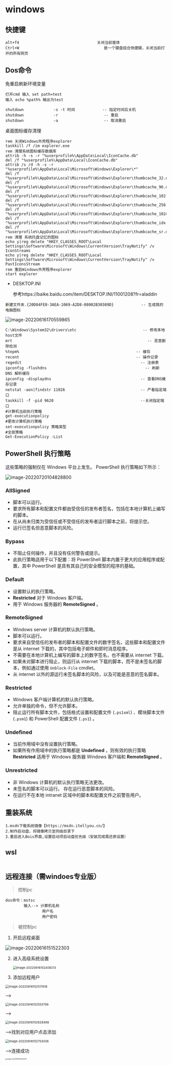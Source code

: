 # windows

## 快捷键

```
alt+f4									关闭当前窗体
Ctrl+W                                     是一个键盘组合快捷键，关闭当前打开的所有网页
```

## Dos命令

免重启刷新环境变量

```shell
打开cmd 输入 set path=test
输入 echo %path% 输出为test
```



```
shutdown             -s -t 时间            -- 指定时间后关机
shutdown             -r                    -- 重启
shutdown             -a                    -- 取消重启
```

桌面图标缓存清理

```shell
rem 关闭Windows外壳程序explorer
taskkill /f /im explorer.exe
rem 清理系统图标缓存数据库
attrib -h -s -r "%userprofile%\AppData\Local\IconCache.db"
del /f "%userprofile%\AppData\Local\IconCache.db"
attrib /s /d -h -s -r "%userprofile%\AppData\Local\Microsoft\Windows\Explorer\*"
del /f "%userprofile%\AppData\Local\Microsoft\Windows\Explorer\thumbcache_32.db"
del /f "%userprofile%\AppData\Local\Microsoft\Windows\Explorer\thumbcache_96.db"
del /f "%userprofile%\AppData\Local\Microsoft\Windows\Explorer\thumbcache_102.db"
del /f "%userprofile%\AppData\Local\Microsoft\Windows\Explorer\thumbcache_256.db"
del /f "%userprofile%\AppData\Local\Microsoft\Windows\Explorer\thumbcache_1024.db"
del /f "%userprofile%\AppData\Local\Microsoft\Windows\Explorer\thumbcache_idx.db"
del /f "%userprofile%\AppData\Local\Microsoft\Windows\Explorer\thumbcache_sr.db"
rem 清理 系统托盘记忆的图标
echo y|reg delete "HKEY_CLASSES_ROOT\Local Settings\Software\Microsoft\Windows\CurrentVersion\TrayNotify" /v IconStreams
echo y|reg delete "HKEY_CLASSES_ROOT\Local Settings\Software\Microsoft\Windows\CurrentVersion\TrayNotify" /v PastIconsStream
rem 重启Windows外壳程序explorer
start explorer
```

- DESKTOP.INI

  参考https://baike.baidu.com/item/DESKTOP.INI/11001208?fr=aladdin

```
新建文件夹.{20D04FE0-3AEA-1069-A2D8-08002B30309D}			-- 生成我的电脑图标
```

![image-20220616170559865](https://mapstore-1307680469.cos.ap-chongqing.myqcloud.com/img/202206161705934.png)

```shell
C:\Windows\System32\drivers\etc							    -- 修改本地host文件
mrt                                                           -- 恶意删除检测
%tepm%												     -- 缓存
recent												     -- 操作记录
regedit                          						   -- 注册表
ipconfig -flushdns                                           -- 刷新 DNS 解析缓存
ipconfig -displaydns							           -- 查看DNS缓存记录
netstat -aon|findstr 11026							       -- 产看指定端口 
taskkill -f -pid 9620 								       --关闭指定端口
#计算机当前执行策略
get-executionpolicy									       
#更改计算机执行策略
set-executionpolicy 策略类型
#全部策略
Get-ExecutionPolicy -List
```

## PowerShell 执行策略

这些策略的强制仅在 Windows 平台上发生。 PowerShell 执行策略如下所示：

![image-20220720104828800](https://mapstore-1307680469.cos.ap-chongqing.myqcloud.com/img/202207201048896.png)

### AllSigned

- 脚本可以运行。
- 要求所有脚本和配置文件都由受信任的发布者签名，包括在本地计算机上编写的脚本。
- 在从尚未归类为受信任或不受信任的发布者运行脚本之前，将提示您。
- 运行已签名但恶意脚本的风险。

### Bypass

- 不阻止任何操作，并且没有任何警告或提示。
- 此执行策略适用于以下配置：将 PowerShell 脚本内置于更大的应用程序或配置，其中 PowerShell 是具有其自己的安全模型的程序的基础。

### Default

- 设置默认的执行策略。
- **Restricted** 对于 Windows 客户端。
- 用于 Windows 服务器的 **RemoteSigned** 。

### RemoteSigned

- Windows server 计算机的默认执行策略。
- 脚本可以运行。
- 要求来自受信任的发布者的脚本和配置文件的数字签名，这些脚本和配置文件是从 internet 下载的，其中包括电子邮件和即时消息程序。
- 不需要在本地计算机上编写的脚本上的数字签名，也不需要从 internet 下载。
- 如果未对脚本进行阻止，则运行从 internet 下载的脚本，而不是未签名的脚本，例如通过使用 `Unblock-File` cmdlet。
- 从 internet 以外的源运行未签名脚本的风险，以及可能是恶意的签名脚本。

### Restricted

- Windows 客户端计算机的默认执行策略。
- 允许单独的命令，但不允许脚本。
- 阻止运行所有脚本文件，包括格式设置和配置文件 (`.ps1xml`) 、模块脚本文件 (`.psm1`) 和 PowerShell 配置文件 (`.ps1`) 。

### Undefined

- 当前作用域中没有设置执行策略。
- 如果所有作用域中的执行策略都是 **Undefined** ，则有效的执行策略 **Restricted** 适用于 Windows 服务器 Windows 客户端和 **RemoteSigned** 。

### Unrestricted

- 非 Windows 计算机的默认执行策略无法更改。
- 未签名的脚本可以运行。 存在运行恶意脚本的风险。
- 在运行不在本地 intranet 区域中的脚本和配置文件之前警告用户。

## 重装系统

```apl
1.msdn下载系统镜像【https://msdn.itellyou.cn/】
2.制作启动盘，将镜像拷贝至同级目录下
3.重启进入Bois界面,设置启动项启动盘优先级（安装完成需还原设置）
```

## wsl

```
```

## 远程连接（需windoes专业版）

>控制pc

```
dos命令：mstsc
		输入--> 计算机名称
				用户名
				用户密码

```

> 被控制pc

1. 开启远程桌面

![image-20220616151522303](https://mapstore-1307680469.cos.ap-chongqing.myqcloud.com/img/202206161515368.png)

2. 进入高级系统设置

   <img src="https://mapstore-1307680469.cos.ap-chongqing.myqcloud.com/img/202206161524268.png" alt="image-20220616152408213" style="zoom:67%;" />

3. 添加远程用户

<img src="https://mapstore-1307680469.cos.ap-chongqing.myqcloud.com/img/202206161525659.png" alt="image-20220616152517618" style="zoom:67%;" />

-->

<img src="https://mapstore-1307680469.cos.ap-chongqing.myqcloud.com/img/202206161525835.png" alt="image-20220616152553796" style="zoom:67%;" />

-->

<img src="https://mapstore-1307680469.cos.ap-chongqing.myqcloud.com/img/202206161526537.png" alt="image-20220616152628498" style="zoom:67%;" />

-->找到对应用户点击添加

<img src="https://mapstore-1307680469.cos.ap-chongqing.myqcloud.com/img/202206161527046.png" alt="image-20220616152753006" style="zoom:67%;" />

-->连接成功

<img src="https://mapstore-1307680469.cos.ap-chongqing.myqcloud.com/img/202206161529286.png" alt="image-20220616152922047" style="zoom: 33%;" />
